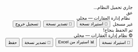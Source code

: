 <!DOCTYPE html>
<html dir="rtl" lang="ar">
<head>
<meta charset="utf-8"/>
<meta content="width=device-width,initial-scale=1" name="viewport"/>
<title>نظام إدارة العقارات — محلي</title>
<style>
:root {
  --primary: #3b82f6;
  --primary-dark: #2563eb;
  --success: #10b981;
  --danger: #ef4444;
  --warning: #f59e0b;
  --dark: #1f2937;
  --light: #f3f4f6;
  --text: #1f2937;
  --border: #e5e7eb;
  --card-bg: #ffffff;
  --header-bg: #1e40af;
  --bg-color: #f5f7fa;
}

* {
  box-sizing: border-box;
  margin: 0;
  padding: 0;
  font-family: 'Segoe UI', Tahoma, Geneva, Verdana, sans-serif;
}

body {
  background-color: var(--bg-color);
  color: var(--text);
  line-height: 1.6;
  padding-bottom: 70px;
}

.container {
  max-width: 1200px;
  margin: 0 auto;
  padding: 0 16px;
}

.header {
  background: var(--header-bg);
  color: white;
  padding: 12px 0;
  box-shadow: 0 2px 4px rgba(0,0,0,0.1);
  position: sticky;
  top: 0;
  z-index: 100;
}

.header .container {
  display: flex;
  justify-content: space-between;
  align-items: center;
}

.title {
  display: flex;
  align-items: center;
  font-weight: 700;
  font-size: 1.2rem;
}

.title > div:first-child {
  width: 36px;
  height: 36px;
  border-radius: 8px;
  background: var(--primary);
  display: flex;
  align-items: center;
  justify-content: center;
  color: #fff;
  font-weight: 800;
  margin-left: 8px;
}

.btn {
  background: var(--primary);
  color: white;
  border: none;
  padding: 8px 16px;
  border-radius: 6px;
  cursor: pointer;
  font-weight: 500;
  transition: all 0.2s;
  display: inline-flex;
  align-items: center;
  gap: 4px;
}

.btn:hover {
  background: var(--primary-dark);
  transform: translateY(-1px);
}

.btn.ghost {
  background: transparent;
  color: var(--primary);
  border: 1px solid var(--primary);
}

.btn.ghost:hover {
  background: rgba(59, 130, 246, 0.1);
}

.btn.success {
  background: var(--success);
}

.btn.success:hover {
  background: #0da271;
}

.btn.danger {
  background: var(--danger);
}

.btn.danger:hover {
  background: #dc2626;
}

.small {
  font-size: 0.875rem;
  color: #6b7280;
}

.card {
  background: var(--card-bg);
  border-radius: 8px;
  padding: 20px;
  box-shadow: 0 1px 3px rgba(0,0,0,0.1);
  margin-bottom: 20px;
  transition: transform 0.2s, box-shadow 0.2s;
}

.card:hover {
  transform: translateY(-2px);
  box-shadow: 0 4px 6px rgba(0,0,0,0.1);
}

.login-card {
  max-width: 400px;
  margin: 40px auto;
}

.form-control {
  width: 100%;
  padding: 10px 12px;
  border: 1px solid var(--border);
  border-radius: 6px;
  font-size: 1rem;
  transition: border-color 0.2s, box-shadow 0.2s;
}

.form-control:focus {
  outline: none;
  border-color: var(--primary);
  box-shadow: 0 0 0 3px rgba(59, 130, 246, 0.2);
}

.nav {
  display: flex;
  overflow-x: auto;
  background: white;
  border-bottom: 1px solid var(--border);
  margin-bottom: 20px;
  padding: 0 8px;
  border-radius: 8px;
}

.tab {
  padding: 12px 16px;
  cursor: pointer;
  white-space: nowrap;
  border-bottom: 2px solid transparent;
  transition: all 0.2s;
}

.tab:hover {
  color: var(--primary);
}

.tab.active {
  color: var(--primary);
  border-bottom-color: var(--primary);
  font-weight: 600;
}

.tab-content {
  display: none;
  animation: fadeIn 0.3s ease;
}

.tab-content.active {
  display: block;
}

@keyframes fadeIn {
  from { opacity: 0; }
  to { opacity: 1; }
}

.grid {
  display: grid;
  gap: 20px;
}

.cols-2 {
  grid-template-columns: 1fr 1fr;
}

.stat-row {
  display: grid;
  grid-template-columns: repeat(auto-fit, minmax(150px, 1fr));
  gap: 15px;
  margin-bottom: 20px;
}

.stat {
  background: white;
  padding: 20px;
  border-radius: 8px;
  text-align: center;
  box-shadow: 0 1px 2px rgba(0,0,0,0.05);
  transition: transform 0.2s;
}

.stat:hover {
  transform: translateY(-3px);
}

.role-label {
  background: rgba(255,255,255,0.2);
  padding: 6px 12px;
  border-radius: 20px;
  font-size: 0.875rem;
}

.unit-map {
  display: grid;
  grid-template-columns: repeat(auto-fill, minmax(80px, 1fr));
  gap: 10px;
}

.unit-item {
  background: #e5e7eb;
  padding: 10px;
  border-radius: 6px;
  text-align: center;
  cursor: pointer;
  transition: all 0.2s;
}

.unit-item:hover {
  transform: scale(1.05);
}

.unit-item.occupied {
  background: var(--success);
  color: white;
}

.unit-item.vacant {
  background: var(--light);
}

.unit-item.reserved {
  background: var(--warning);
  color: white;
}

.unit-item.maintenance {
  background: var(--danger);
  color: white;
}

.toast {
  position: fixed;
  top: 20px;
  right: 20px;
  background: var(--dark);
  color: white;
  padding: 12px 20px;
  border-radius: 8px;
  box-shadow: 0 4px 6px rgba(0,0,0,0.1);
  z-index: 1000;
  opacity: 0;
  transform: translateY(-20px);
  transition: all 0.3s;
}

.toast.show {
  opacity: 1;
  transform: translateY(0);
}

.bottom-fixed {
  position: fixed;
  bottom: 0;
  left: 0;
  right: 0;
  background: white;
  padding: 15px 20px;
  display: flex;
  justify-content: space-between;
  align-items: center;
  border-top: 1px solid var(--border);
  box-shadow: 0 -2px 10px rgba(0,0,0,0.1);
  z-index: 90;
}

#splash-screen {
  position: fixed;
  top: 0;
  left: 0;
  right: 0;
  bottom: 0;
  background: var(--header-bg);
  display: flex;
  flex-direction: column;
  justify-content: center;
  align-items: center;
  color: white;
  z-index: 9999;
  transition: opacity 0.5s ease;
}

#splash-text {
  margin-bottom: 15px;
  font-size: 1.3rem;
}

.splash-progress {
  width: 200px;
  height: 10px;
  border-radius: 5px;
  background: rgba(255,255,255,0.1);
  overflow: hidden;
}

.splash-bar {
  height: 100%;
  width: 0%;
  background: linear-gradient(90deg, var(--primary), #60a5fa);
  transition: width 0.5s ease;
}

.dashboard-summary {
  display: grid;
  grid-template-columns: repeat(auto-fit, minmax(200px, 1fr));
  gap: 20px;
  margin: 20px 0;
}

.summary-card {
  background: white;
  padding: 20px;
  border-radius: 8px;
  text-align: center;
  box-shadow: 0 2px 4px rgba(0,0,0,0.05);
}

.summary-card h3 {
  margin-bottom: 10px;
  font-size: 1rem;
  color: #6b7280;
}

.summary-card .value {
  font-size: 1.8rem;
  font-weight: 700;
}

.summary-card .value.positive {
  color: var(--success);
}

.summary-card .value.negative {
  color: var(--danger);
}

.charts-container {
  display: grid;
  grid-template-columns: 2fr 1fr;
  gap: 20px;
  margin: 20px 0;
}

.chart-wrapper {
  background: white;
  padding: 20px;
  border-radius: 8px;
  box-shadow: 0 2px 4px rgba(0,0,0,0.05);
}

.filters {
  display: flex;
  gap: 15px;
  align-items: center;
  flex-wrap: wrap;
  margin: 20px 0;
  padding: 20px;
  background: white;
  border-radius: 8px;
}

.filter-item {
  display: flex;
  align-items: center;
  gap: 8px;
}

.filter-item label {
  font-weight: 500;
}

.alert {
  padding: 12px 15px;
  border-radius: 6px;
  margin-bottom: 10px;
  display: flex;
  align-items: center;
  gap: 10px;
}

.alert.warning {
  background: #fef3cd;
  color: #856404;
  border-left: 4px solid var(--warning);
}

.alert.danger {
  background: #f8d7da;
  color: #721c24;
  border-left: 4px solid var(--danger);
}

.alert.success {
  background: #d4edda;
  color: #155724;
  border-left: 4px solid var(--success);
}

.alert.info {
  background: #d1ecf1;
  color: #0c5460;
  border-left: 4px solid var(--primary);
}

.list-item {
  padding: 12px 15px;
  border-bottom: 1px solid var(--border);
  display: flex;
  justify-content: space-between;
  align-items: center;
}

.list-item:last-child {
  border-bottom: none;
}

.list-item:hover {
  background: #f9fafb;
}

.badge {
  padding: 4px 8px;
  border-radius: 20px;
  font-size: 0.75rem;
  font-weight: 600;
}

.badge.success {
  background: #d1fae5;
  color: #065f46;
}

.badge.warning {
  background: #fef3c7;
  color: #92400e;
}

.badge.danger {
  background: #fee2e2;
  color: #b91c1c;
}

@media (max-width: 768px) {
  .grid.cols-2 {
    grid-template-columns: 1fr;
  }
  
  .charts-container {
    grid-template-columns: 1fr;
  }
  
  .header .container {
    flex-direction: column;
    gap: 12px;
    align-items: flex-start;
  }
  
  .filters {
    flex-direction: column;
    align-items: stretch;
  }
  
  .filter-item {
    flex-direction: column;
    align-items: stretch;
  }
  
  .bottom-fixed {
    flex-direction: column;
    gap: 10px;
  }
  
  .nav {
    overflow-x: auto;
    padding-bottom: 5px;
  }
  
  .tab {
    padding: 10px 12px;
    font-size: 0.9rem;
  }
}

/* تأثيرات إضافية */
.pulse {
  animation: pulse 2s infinite;
}

@keyframes pulse {
  0% { transform: scale(1); }
  50% { transform: scale(1.05); }
  100% { transform: scale(1); }
}

.shake {
  animation: shake 0.5s;
}

@keyframes shake {
  0%, 100% { transform: translateX(0); }
  10%, 30%, 50%, 70%, 90% { transform: translateX(-5px); }
  20%, 40%, 60%, 80% { transform: translateX(5px); }
}
</style>
</head>
<body>
<!-- شاشة التحميل -->
<div id="splash-screen">
  <div id="splash-text">جاري تحميل النظام…</div>
  <div class="splash-progress">
    <div class="splash-bar" id="splash-bar"></div>
  </div>
</div>

<!-- الهيدر -->
<div class="header">
  <div class="container">
    <div class="title">
      <div>عق</div>
      <div style="margin-right:8px">نظام إدارة العقارات — محلي</div>
    </div>
    <div style="display:flex;gap:8px;align-items:center">
      <div class="small role-label" id="current-user">غير مسجل</div>
      <button class="btn ghost" onclick="openBackup()">📂 استيراد نسخة</button>
      <button class="btn" onclick="exportAll()">💾 تصدير نسخة</button>
      <button class="btn" onclick="logout()">تسجيل خروج</button>
    </div>
  </div>
</div>

<!-- المحتوى الرئيسي -->
<div class="container" id="app-root">
  <!-- شاشة تسجيل الدخول -->
  <div class="card login-card" id="login-screen" style="display:none">
    <h3>تسجيل الدخول</h3>
    <div class="small">قم بتسجيل الدخول بحساب موجود أو أنشئ مستخدم جديد (يتم تخزين المستخدمين محلياً).</div>
    <div style="margin-top:12px">
      <input class="form-control" id="login-username" placeholder="اسم المستخدم"/>
      <input class="form-control" id="login-password" placeholder="كلمة المرور" style="margin-top:8px" type="password"/>
      <div style="display:flex;gap:8px;margin-top:8px">
        <button class="btn" onclick="login()">دخول</button>
        <button class="btn ghost" onclick="showRegister()">إنشاء حساب</button>
      </div>
    </div>
    <div id="register-form" style="display:none;margin-top:12px">
      <hr style="border:none;border-top:1px solid rgba(255,255,255,0.03)"/>
      <input class="form-control" id="reg-username" placeholder="اسم المستخدم"/>
      <input class="form-control" id="reg-password" placeholder="كلمة المرور" style="margin-top:8px" type="password"/>
      <select class="form-control" id="reg-role" style="margin-top:8px">
        <option value="manager">مدير</option>
        <option value="accountant">محاسب</option>
        <option value="technician">فني</option>
        <option value="viewer">مشرف</option>
      </select>
      <button class="btn" onclick="registerUser()" style="margin-top:8px">إنشاء</button>
    </div>
  </div>

  <!-- الواجهة الرئيسية -->
  <div id="main-ui" style="display:none">
    <!-- علامات التبويب -->
    <div class="nav" id="tabs">
      <div class="tab active" data-tab="dashboard" onclick="switchTab('dashboard')">الرئيسية</div>
      <div class="tab" data-tab="properties" onclick="switchTab('properties')">العقارات</div>
      <div class="tab" data-tab="buildings" onclick="switchTab('buildings')">المباني</div>
      <div class="tab" data-tab="floors" onclick="switchTab('floors')">الطوابق</div>
      <div class="tab" data-tab="units" onclick="switchTab('units')">الوحدات</div>
      <div class="tab" data-tab="tenants" onclick="switchTab('tenants')">المستأجرون</div>
      <div class="tab" data-tab="contracts" onclick="switchTab('contracts')">العقود</div>
      <div class="tab" data-tab="expenses" onclick="switchTab('expenses')">المصاريف</div>
      <div class="tab" data-tab="maintenance" onclick="switchTab('maintenance')">الصيانة</div>
      <div class="tab" data-tab="reports" onclick="switchTab('reports')">التقارير</div>
      <div class="tab" data-tab="users" onclick="switchTab('users')">المستخدمون</div>
      <div class="tab" data-tab="accounting" onclick="switchTab('accounting')">المحاسبة</div>
    </div>

    <!-- لوحة التحكم -->
    <div class="tab-content active" id="dashboard">
      <div class="card">
        <h3>لوحة التحكم</h3>
        <div class="stat-row">
          <div class="stat"><div class="small">العقارات</div><div id="stat-properties" style="font-weight:800;font-size:1.2rem">5</div></div>
          <div class="stat"><div class="small">المباني</div><div id="stat-buildings" style="font-weight:800;font-size:1.2rem">12</div></div>
          <div class="stat"><div class="small">الطوابق</div><div id="stat-floors" style="font-weight:800;font-size:1.2rem">48</div></div>
          <div class="stat"><div class="small">الوحدات</div><div id="stat-units" style="font-weight:800;font-size:1.2rem">120</div></div>
          <div class="stat"><div class="small">العقود</div><div id="stat-contracts" style="font-weight:800;font-size:1.2rem">85</div></div>
        </div>
        
        <div class="grid cols-2">
          <div class="card">
            <strong>تنبيهات</strong>
            <div id="alerts-list" style="margin-top:8px">
              <div class="alert warning">
                <span>⚠️</span> هناك 3 عقود تنتهي خلال الشهر القادم
              </div>
              <div class="alert danger">
                <span>🔧</span> يوجد 5 طلبات صيانة عالقة
              </div>
              <div class="alert info">
                <span>💰</span> هناك 4 مدفوعات متأخرة
              </div>
            </div>
          </div>
          <div class="card">
            <strong>الخريطة اللونية للوحدات</strong>
            <div class="small">انقر على أي وحدة لفتح العقد/تفاصيل الوحدة</div>
            <div class="unit-map" id="unit-map" style="margin-top:10px">
              <div class="unit-item occupied">شقة 101</div>
              <div class="unit-item vacant">شقة 102</div>
              <div class="unit-item reserved">شقة 103</div>
              <div class="unit-item maintenance">شقة 104</div>
              <div class="unit-item occupied">محل 1</div>
              <div class="unit-item vacant">محل 2</div>
            </div>
          </div>
        </div>
      </div>
    </div>

    <!-- العقارات -->
    <div class="tab-content" id="properties">
      <div class="card">
        <h3>العقارات / المشاريع</h3>
        <div class="grid cols-2">
          <div>
            <div class="small">أضف عقار جديد</div>
            <input class="form-control" id="prop-name" placeholder="اسم العقار/المشروع"/>
            <button class="btn" onclick="addProperty()" style="margin-top:8px">إضافة عقار</button>
          </div>
          <div>
            <div class="small">قائمة العقارات</div>
            <div class="card" style="margin-top:8px; max-height: 300px; overflow-y: auto;">
              <div class="list-item">
                <div>مشروع النخيل</div>
                <span class="badge success">نشط</span>
              </div>
              <div class="list-item">
                <div>مجمع الرياض</div>
                <span class="badge success">نشط</span>
              </div>
              <div class="list-item">
                <div>عقارات الجادة</div>
                <span class="badge warning">قيد الإنشاء</span>
              </div>
              <div class="list-item">
                <div>واحة السلام</div>
                <span class="badge success">نشط</span>
              </div>
              <div class="list-item">
                <div>مشروع الضيافة</div>
                <span class="badge danger">متوقف</span>
              </div>
            </div>
          </div>
        </div>
      </div>
    </div>

    <!-- المباني -->
    <div class="tab-content" id="buildings">
      <div class="card">
        <h3>المباني</h3>
        <div class="grid cols-2">
          <div>
            <div class="small">أضف مبنى (مرتبط بعقار)</div>
            <select class="form-control" id="select-property-for-building">
              <option value="">اختر العقار</option>
              <option value="1">مشروع النخيل</option>
              <option value="2">مجمع الرياض</option>
              <option value="3">عقارات الجادة</option>
            </select>
            <input class="form-control" id="building-name" placeholder="اسم المبنى" style="margin-top:8px"/>
            <button class="btn" onclick="addBuilding()" style="margin-top:8px">إضافة مبنى</button>
          </div>
          <div>
            <div class="small">قائمة المباني</div>
            <div class="card" style="margin-top:8px; max-height: 300px; overflow-y: auto;">
              <div class="list-item">
                <div>برج أ</div>
                <span>مشروع النخيل</span>
              </div>
              <div class="list-item">
                <div>برج ب</div>
                <span>مشروع النخيل</span>
              </div>
              <div class="list-item">
                <div>المبنى الرئيسي</div>
                <span>مجمع الرياض</span>
              </div>
              <div class="list-item">
                <div>البرج الشرقي</div>
                <span>عقارات الجادة</span>
              </div>
            </div>
          </div>
        </div>
      </div>
    </div>

    <!-- المحاسبة -->
    <div class="tab-content" id="accounting">
      <div class="card">
        <h3>الربط مع الأنظمة المحاسبية</h3>
        <div id="accounting-container">
          <div class="grid cols-2">
            <div>
              <div class="form-control" style="margin-bottom:10px">
                <label>نظام المحاسبة</label>
                <select class="form-control">
                  <option>نظام المحاسبة المالي</option>
                  <option>Zoho Books</option>
                  <option>QuickBooks</option>
                  <option>نظام آخر</option>
                </select>
              </div>
              <div class="form-control" style="margin-bottom:10px">
                <label>رابط API</label>
                <input type="text" class="form-control" placeholder="https://example.com/api">
              </div>
              <div class="form-control" style="margin-bottom:10px">
                <label>مفتاح API</label>
                <input type="password" class="form-control" placeholder="أدخل مفتاح API">
              </div>
              <button class="btn">ربط النظام</button>
            </div>
            <div>
              <div class="card">
                <h4>حالة الربط</h4>
                <div class="alert success">
                  <span>✅</span> تم الربط بنجاح مع النظام المحاسبي
                </div>
                <p>آخر مزامنة: 2023-10-15 14:30</p>
                <p>عدد الفواتير المزامنة: 145</p>
                <button class="btn ghost" style="margin-top:10px">إجراء مزامنة يدوية</button>
              </div>
            </div>
          </div>
        </div>
      </div>
    </div>

    <!-- باقي الأقسام ستأتي هنا بنفس النمط -->
    <div class="tab-content" id="floors">
      <div class="card">
        <h3>الطوابق</h3>
        <p>هنا سيتم عرض محتوى إدارة الطوابق</p>
      </div>
    </div>
    
    <div class="tab-content" id="units">
      <div class="card">
        <h3>الوحدات</h3>
        <p>هنا سيتم عرض محتوى إدارة الوحدات</p>
      </div>
    </div>
    
    <div class="tab-content" id="tenants">
      <div class="card">
        <h3>المستأجرون</h3>
        <p>هنا سيتم عرض محتوى إدارة المستأجرين</p>
      </div>
    </div>
    
    <div class="tab-content" id="contracts">
      <div class="card">
        <h3>العقود</h3>
        <p>هنا سيتم عرض محتوى إدارة العقود</p>
      </div>
    </div>
    
    <div class="tab-content" id="expenses">
      <div class="card">
        <h3>المصاريف</h3>
        <p>هنا سيتم عرض محتوى إدارة المصاريف</p>
      </div>
    </div>
    
    <div class="tab-content" id="maintenance">
      <div class="card">
        <h3>الصيانة</h3>
        <p>هنا سيتم عرض محتوى إدارة الصيانة</p>
      </div>
    </div>
    
    <div class="tab-content" id="reports">
      <div class="card">
        <h3>التقارير</h3>
        <p>هنا سيتم عرض محتوى التقارير</p>
      </div>
    </div>
    
    <div class="tab-content" id="users">
      <div class="card">
        <h3>المستخدمون</h3>
        <p>هنا سيتم عرض محتوى إدارة المستخدمين</p>
      </div>
    </div>
  </div>
</div>

<!-- الإشعارات -->
<div class="toast" id="toast">تم الحفظ بنجاح!</div>

<!-- التذييل الثابت -->
<div class="bottom-fixed">
  <div class="small">© نظام إدارة العقارات — محلي</div>
  <div style="display:flex;gap:8px">
    <button class="btn ghost" onclick="openBackup()">📂 استيراد نسخة</button>
    <button class="btn success" onclick="excelToJsonConverter()">📊 استيراد من Excel</button>
    <button class="btn" onclick="exportAll()">💾 تصدير نسخة</button>
    <button class="btn" onclick="saveAllData()">حفظ</button>
  </div>
</div>

<script>
// محاكاة شاشة التحميل
document.addEventListener('DOMContentLoaded', function() {
  const splashScreen = document.getElementById('splash-screen');
  const splashBar = document.getElementById('splash-bar');
  const splashText = document.getElementById('splash-text');
  const loginScreen = document.getElementById('login-screen');
  const mainUI = document.getElementById('main-ui');
  
  let progress = 0;
  const interval = setInterval(() => {
    progress += Math.random() * 10;
    splashBar.style.width = `${progress}%`;
    
    if (progress >= 100) {
      clearInterval(interval);
      splashText.textContent = "تم التحميل بنجاح!";
      
      // إخفاء شاشة التحميل بعد ثانية
      setTimeout(() => {
        splashScreen.style.opacity = '0';
        setTimeout(() => {
          splashScreen.style.display = 'none';
          loginScreen.style.display = 'block';
        }, 500);
      }, 800);
    }
  }, 200);
});

// محاكاة وظيفة تسجيل الدخول
function login() {
  document.getElementById('login-screen').style.display = 'none';
  document.getElementById('main-ui').style.display = 'block';
  document.getElementById('current-user').textContent = 'مدير النظام';
  showToast('تم تسجيل الدخول بنجاح');
}

// محاكاة وظيفة تسجيل الخروج
function logout() {
  document.getElementById('login-screen').style.display = 'block';
  document.getElementById('main-ui').style.display = 'none';
  document.getElementById('current-user').textContent = 'غير مسجل';
  showToast('تم تسجيل الخروج');
}

// وظيفة عرض الإشعارات
function showToast(message) {
  const toast = document.getElementById('toast');
  toast.textContent = message;
  toast.classList.add('show');
  
  setTimeout(() => {
    toast.classList.remove('show');
  }, 3000);
}

// وظيفة تبديل علامات التبويب - الإصلاح الرئيسي
function switchTab(tabId) {
  // إخفاء جميع محتويات التبويبات
  const tabContents = document.querySelectorAll('.tab-content');
  tabContents.forEach(content => {
    content.classList.remove('active');
  });
  
  // إلغاء تنشيط جميع علامات التبويب
  const tabs = document.querySelectorAll('.tab');
  tabs.forEach(tab => {
    tab.classList.remove('active');
  });
  
  // تفعيل المحتوى المحدد
  document.getElementById(tabId).classList.add('active');
  
  // تفعيل علامة التبويب المحددة
  document.querySelector(`.tab[data-tab="${tabId}"]`).classList.add('active');
}

// محاكاة وظائف أخرى
function openBackup() {
  showToast('فتح نافذة استيراد النسخة الاحتياطية');
}

function exportAll() {
  showToast('جاري تصدير جميع البيانات');
}

function excelToJsonConverter() {
  showToast('تحويل Excel إلى JSON');
}

function saveAllData() {
  showToast('تم حفظ جميع البيانات');
}

function showRegister() {
  document.getElementById('register-form').style.display = 'block';
}

function registerUser() {
  showToast('تم إنشاء المستخدم بنجاح');
  document.getElementById('register-form').style.display = 'none';
}

function addProperty() {
  const propName = document.getElementById('prop-name').value;
  if (propName) {
    showToast(`تم إضافة العقار: ${propName}`);
    document.getElementById('prop-name').value = '';
  } else {
    showToast('يرجى إدخال اسم العقار');
  }
}

function addBuilding() {
  const buildingName = document.getElementById('building-name').value;
  if (buildingName) {
    showToast(`تم إضافة المبنى: ${buildingName}`);
    document.getElementById('building-name').value = '';
  } else {
    showToast('يرجى إدخال اسم المبنى');
  }
}
</script>

<script src="https://cdn.jsdelivr.net/npm/chart.js"></script>
<script src="https://cdn.jsdelivr.net/npm/xlsx@0.18.5/dist/xlsx.full.min.js"></script>
</body>
</html>
